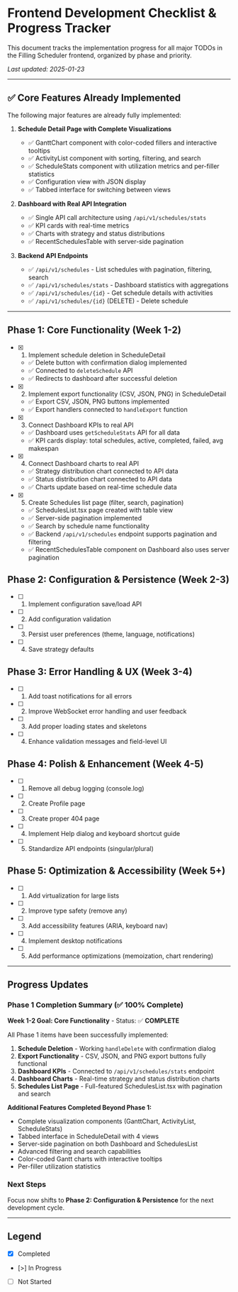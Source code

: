 # Frontend Development Checklist & Progress Tracker

This document tracks the implementation progress for all major TODOs in the Filling Scheduler frontend, organized by phase and priority.

_Last updated: 2025-01-23_

---

## ✅ Core Features Already Implemented

The following major features are already fully implemented:

1. **Schedule Detail Page with Complete Visualizations**
   - ✅ GanttChart component with color-coded fillers and interactive tooltips
   - ✅ ActivityList component with sorting, filtering, and search
   - ✅ ScheduleStats component with utilization metrics and per-filler statistics
   - ✅ Configuration view with JSON display
   - ✅ Tabbed interface for switching between views

2. **Dashboard with Real API Integration**
   - ✅ Single API call architecture using `/api/v1/schedules/stats`
   - ✅ KPI cards with real-time metrics
   - ✅ Charts with strategy and status distributions
   - ✅ RecentSchedulesTable with server-side pagination

3. **Backend API Endpoints**
   - ✅ `/api/v1/schedules` - List schedules with pagination, filtering, search
   - ✅ `/api/v1/schedules/stats` - Dashboard statistics with aggregations
   - ✅ `/api/v1/schedules/{id}` - Get schedule details with activities
   - ✅ `/api/v1/schedules/{id}` (DELETE) - Delete schedule

---

## Phase 1: Core Functionality (Week 1-2)

- [x] 1. Implement schedule deletion in ScheduleDetail
  - ✅ Delete button with confirmation dialog implemented
  - ✅ Connected to `deleteSchedule` API
  - ✅ Redirects to dashboard after successful deletion
- [x] 2. Implement export functionality (CSV, JSON, PNG) in ScheduleDetail
  - ✅ Export CSV, JSON, PNG buttons implemented
  - ✅ Export handlers connected to `handleExport` function
- [x] 3. Connect Dashboard KPIs to real API
  - ✅ Dashboard uses `getScheduleStats` API for all data
  - ✅ KPI cards display: total schedules, active, completed, failed, avg makespan
- [x] 4. Connect Dashboard charts to real API
  - ✅ Strategy distribution chart connected to API data
  - ✅ Status distribution chart connected to API data
  - ✅ Charts update based on real-time schedule data
- [x] 5. Create Schedules list page (filter, search, pagination)
  - ✅ SchedulesList.tsx page created with table view
  - ✅ Server-side pagination implemented
  - ✅ Search by schedule name functionality
  - ✅ Backend `/api/v1/schedules` endpoint supports pagination and filtering
  - ✅ RecentSchedulesTable component on Dashboard also uses server pagination

## Phase 2: Configuration & Persistence (Week 2-3)

- [ ] 1. Implement configuration save/load API
- [ ] 2. Add configuration validation
- [ ] 3. Persist user preferences (theme, language, notifications)
- [ ] 4. Save strategy defaults

## Phase 3: Error Handling & UX (Week 3-4)

- [ ] 1. Add toast notifications for all errors
- [ ] 2. Improve WebSocket error handling and user feedback
- [ ] 3. Add proper loading states and skeletons
- [ ] 4. Enhance validation messages and field-level UI

## Phase 4: Polish & Enhancement (Week 4-5)

- [ ] 1. Remove all debug logging (console.log)
- [ ] 2. Create Profile page
- [ ] 3. Create proper 404 page
- [ ] 4. Implement Help dialog and keyboard shortcut guide
- [ ] 5. Standardize API endpoints (singular/plural)

## Phase 5: Optimization & Accessibility (Week 5+)

- [ ] 1. Add virtualization for large lists
- [ ] 2. Improve type safety (remove any)
- [ ] 3. Add accessibility features (ARIA, keyboard nav)
- [ ] 4. Implement desktop notifications
- [ ] 5. Add performance optimizations (memoization, chart rendering)

---

## Progress Updates

### Phase 1 Completion Summary (✅ 100% Complete)

**Week 1-2 Goal: Core Functionality** - Status: ✅ **COMPLETE**

All Phase 1 items have been successfully implemented:

1. **Schedule Deletion** - Working `handleDelete` with confirmation dialog
2. **Export Functionality** - CSV, JSON, and PNG export buttons fully functional
3. **Dashboard KPIs** - Connected to `/api/v1/schedules/stats` endpoint
4. **Dashboard Charts** - Real-time strategy and status distribution charts
5. **Schedules List Page** - Full-featured SchedulesList.tsx with pagination and search

**Additional Features Completed Beyond Phase 1:**
- Complete visualization components (GanttChart, ActivityList, ScheduleStats)
- Tabbed interface in ScheduleDetail with 4 views
- Server-side pagination on both Dashboard and SchedulesList
- Advanced filtering and search capabilities
- Color-coded Gantt charts with interactive tooltips
- Per-filler utilization statistics

### Next Steps

Focus now shifts to **Phase 2: Configuration & Persistence** for the next development cycle.

---

## Legend

- [x] Completed
- [>] In Progress
- [ ] Not Started
